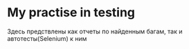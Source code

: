 # My practise in testing
Здесь предствлены как отчеты по найденным багам, так и автотесты(Selenium) к ним
